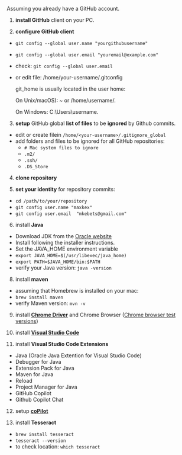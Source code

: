 Assuming you already have a GitHub account.

1. **install GitHub** client on your PC.

2. **configure GitHub client**
- `git config --global user.name "yourgithubusername"`
- `git config --global user.email "youremail@example.com"`
 - check: `git config --global user.email`
- or 
  edit file: /home/your-username/.gitconfig
  
  git_home is usually located in the user home:
  
  On Unix/macOS): ~ or /home/username/.
  
  On Windows: C:\Users\username\.
	
3. **setup** GitHub global **list of files** to be **ignored** by Github commits.
- edit or create filein `/home/<your-username>/.gitignore_global`
- add folders and files to be ignored for all GitHub repositories:
   - `# Mac system files to ignore`
   - `.m2/`
   - `.ssh/`
   - `.DS_Store`
4. **clone repository**

5. **set your identity** for repository commits:
- `cd /path/to/your/repository`
- `git config user.name "maxkex"`
- `git config user.email  "mkebets@gmail.com"`

6. install **Java**
 - Download JDK from the [Oracle website](https://www.oracle.com/java/technologies/javase-jdk11-downloads.html)
 - Install following the installer instructions.
 - Set the JAVA_HOME environment variable
  - `export JAVA_HOME=$(/usr/libexec/java_home)`
  - `export PATH=$JAVA_HOME/bin:$PATH`
  - verify your Java version: `java -version`
    
8. install **maven**
 - assuming that Homebrew is installed on your mac:
 - `brew install maven`
 - verify Maven version: `mvn -v`
   
9. install [**Chrome Driver**](https://developer.chrome.com/docs/chromedriver/downloads) and Chrome Browser ([Chrome browser test versions](https://googlechromelabs.github.io/chrome-for-testing/))

10. install [**Visual Studio Code**](https://code.visualstudio.com)

11. install **Visual Studio Code Extensions**
 - Java (Oracle Java Extention for Visual Studio Code)
 - Debugger for Java
 - Extension Pack for Java
 - Maven for Java
 - Reload
 - Project Manager for Java
 - GitHub Copilot
 - Github Copilot Chat

12. setup [**coPilot**](https://docs.github.com/en/copilot/using-github-copilot/getting-started-with-github-copilot)
   
13. install **Tesseract**
 - `brew install tesseract`
 - `tesseract --version`
 - to check location: `which tesseract`
